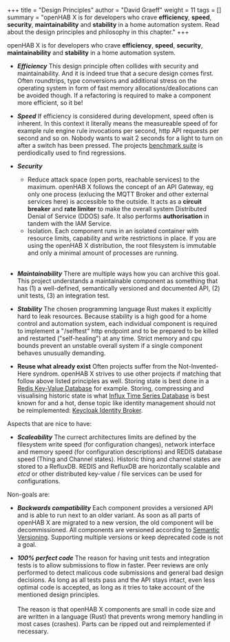 +++
title = "Design Principles"
author = "David Graeff"
weight = 11
tags = []
summary = "openHAB X is for developers who crave **efficiency**, **speed**, **security**, **maintainability** and **stability** in a home automation system. Read about the design principles and philosophy in this chapter."
+++

openHAB X is for developers who crave **efficiency**, **speed**, **security**, **maintainability** and **stability** in a home automation system.

* ***Efficiency*** This design principle often collides with security and maintainability. And it is indeed true that a secure design comes first. Often roundtrips, type conversions and additional stress on the operating system in form of fast memory allocations/deallocations can be avoided though. If a refactoring is required to make a component more efficient, so it be!

* ***Speed*** If efficiency is considered during development, speed often is inherent. In this context it literally means the measureable speed of for example rule engine rule invocations per second, http API requests per second and so on. Nobody wants to wait 2 seconds for a light to turn on after a switch has been pressed. The projects [benchmark suite](/benchmark) is perdiodically used to find regressions.

* ***Security***
   - Reduce attack space (open ports, reachable services) to the maximum. openHAB X follows the concept of an API Gateway, eg only one process (exlucing the MQTT Broker and other external services here) is accessible to the outside. It acts as a **circuit breaker** and **rate limiter** to make the overall system Distributed Denial of Service (DDOS) safe. It also performs **authorisation** in tandem with the IAM Service.
   - Isolation. Each component runs in an isolated container with resource limits, capability and write restrictions in place. If you are using the openHAB X distribution, the root filesystem is immutable and only a minimal amount of processes are running.<br><br>

* ***Maintainability***  There are multiple ways how you can archive this goal. This project understands a maintainable component as something that has (1) a well-defined, semantically versioned and documented API, (2) unit tests,  (3) an integration test.

* ***Stability*** The chosen programming language Rust makes it explicitly hard to leak resources. Because stability is a high good for a home control and automation system, each individual component is required to implement a "/selftest" http endpoint and to be prepared to be killed and restarted ("self-healing") at any time. Strict memory and cpu bounds prevent an unstable overall system if a single component behaves unusually demanding.

* **Reuse what already exist** Often projects suffer from the Not-Invented-Here syndrom. openHAB X strives to use other projects if matching that follow above listed principles as well. Storing state is best done in a [Redis Key-Value Database](https://redis.io) for example. Storing, compressing and visualising historic state is what [Influx Time Series Database](https://influxdata.com) is best known for and a hot, dense topic like identity management should not be reimplemented: [Keycloak Identity Broker](https://www.keycloak.org/).


Aspects that are nice to have:

* ***Scaleability*** The currect architectures limits are defined by the filesystem write speed (for configuration changes), network interface and memory speed (for configuration descriptions) and REDIS database speed (Thing and Channel states). Historic thing and channel states are stored to a RefluxDB. REDIS and RefluxDB are horizontally scalable and *etcd* or other distributed key-value / file services can be used for configurations. 

Non-goals are:

* ***Backwards compatibility*** Each component provides a versioned API and is able to run next to an older variant. As soon as all parts of openHAB X are migrated to a new version, the old component will be decommissioned. All components are versioned according to [Semantic Versioning](https://semver.org/). Supporting multiple versions or keep deprecated code is not a goal.

* ***100% perfect code*** The reason for having unit tests and integration tests is to allow submissions to flow in faster. Peer reviews are only performed to detect malicous code submissions and general bad design decisions. As long as all tests pass and the API stays intact, even less optimal code is accepted, as long as it tries to take account of the mentioned design principles.<br><br>
The reason is that openHAB X components are small in code size and are written in a language (Rust) that prevents wrong memory handling in most cases (crashes). Parts can be ripped out and reimplemented if necessary.
